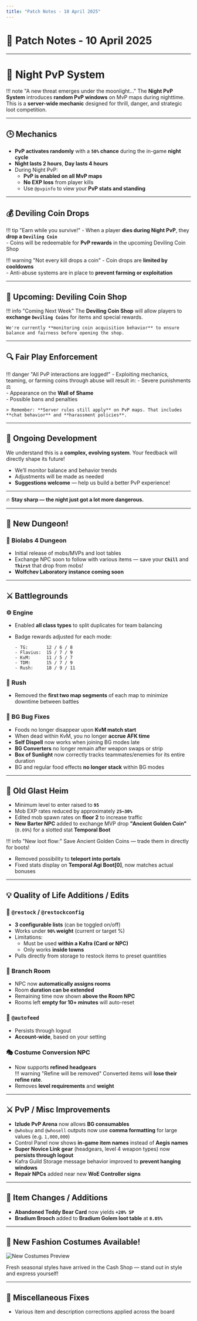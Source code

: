 ```yaml
---
title: "Patch Notes - 10 April 2025"
---
```


# 📝 **Patch Notes - 10 April 2025**

---

# 🌙 **Night PvP System**

!!! note "A new threat emerges under the moonlight..."
    The **Night PvP System** introduces **random PvP windows** on MvP maps during nighttime. This is a **server-wide mechanic** designed for thrill, danger, and strategic loot competition.

---

## 🕒 Mechanics

- **PvP activates randomly** with a **`50%` chance** during the in-game **night cycle**
- **Night lasts 2 hours**, **Day lasts 4 hours**
- During Night PvP:
  - **PvP is enabled on all MvP maps**
  - **No EXP loss** from player kills
  - Use `@pvpinfo` to view your **PvP stats and standing**

---

## 💰 Deviling Coin Drops

!!! tip "Earn while you survive!"
    - When a player **dies during Night PvP**, they **drop a `Deviling Coin`**   
    - Coins will be redeemable for **PvP rewards** in the upcoming Deviling Coin Shop

!!! warning "Not every kill drops a coin"
    - Coin drops are **limited by cooldowns**  
    - Anti-abuse systems are in place to **prevent farming or exploitation**

---

## 🛒 Upcoming: Deviling Coin Shop

!!! info "Coming Next Week"
    The **Deviling Coin Shop** will allow players to **exchange `Deviling Coins`** for items and special rewards.

    We're currently **monitoring coin acquisition behavior** to ensure balance and fairness before opening the shop.

---

## 🔍 Fair Play Enforcement

!!! danger "All PvP interactions are logged!"
    - Exploiting mechanics, teaming, or farming coins through abuse will result in:
        - Severe punishments ⚖️  
        - Appearance on the **Wall of Shame**  
        - Possible bans and penalties  

    > Remember: **Server rules still apply** on PvP maps. That includes **chat behavior** and **harassment policies**.

---

## 💬 Ongoing Development

We understand this is a **complex, evolving system**. Your feedback will directly shape its future!

- We’ll monitor balance and behavior trends
- Adjustments will be made as needed
- **Suggestions welcome** — help us build a better PvP experience!

---

🔥 **Stay sharp — the night just got a lot more dangerous.**

---

## 🧪 **New Dungeon!**

### 🔬 Biolabs 4 Dungeon
- Initial release of mobs/MVPs and loot tables  
- Exchange NPC soon to follow with various items — save your **`Chill`** and **`Thirst`** that drop from mobs!  
- **Wolfchev Laboratory instance coming soon**

---

## ⚔️ **Battlegrounds**

### ⚙️ Engine
- Enabled **all class types** to split duplicates for team balancing  
- Badge rewards adjusted for each mode:

    ```
    - TG:       12 / 6 / 8
    - Flavius:  15 / 7 / 9
    - KvM:      11 / 5 / 7
    - TDM:      15 / 7 / 9
    - Rush:     18 / 9 / 11
    ```

### 🚀 Rush
- Removed the **first two map segments** of each map to minimize downtime between battles

### 🐞 BG Bug Fixes
- Foods no longer disappear upon **KvM match start**
- When dead within KvM, you no longer **accrue AFK time**
- **Self Dispell** now works when joining BG modes late
- **BG Converters** no longer remain after weapon swaps or strip
- **Box of Sunlight** now correctly tracks teammates/enemies for its entire duration
- BG and regular food effects **no longer stack** within BG modes

---

## 🏰 **Old Glast Heim**

- Minimum level to enter raised to **`95`**
- Mob EXP rates reduced by approximately **`25–30%`**
- Edited mob spawn rates on **floor 2** to increase traffic
- **New Barter NPC** added to exchange MVP drop **"Ancient Golden Coin"** (`0.09%`) for a slotted stat **Temporal Boot**

!!! info "New loot flow:"
    Save Ancient Golden Coins — trade them in directly for boots!

- Removed possibility to **teleport into portals**
- Fixed stats display on **Temporal Agi Boot[0]**, now matches actual bonuses

---

## 💡 **Quality of Life Additions / Edits**

### 🔁 `@restock` / `@restockconfig`
- **3 configurable lists** (can be toggled on/off)  
- Works under **`90%` weight** (current or target %)  
- Limitations:
  - Must be used **within a Kafra (Card or NPC)**  
  - Only works **inside towns**
- Pulls directly from storage to restock items to preset quantities

### 🌱 Branch Room
- NPC now **automatically assigns rooms**
- Room **duration can be extended**
- Remaining time now shown **above the Room NPC**
- Rooms left **empty for 10+ minutes** will auto-reset

### 🐾 `@autofeed`
- Persists through logout  
- **Account-wide**, based on your setting

### 🎭 Costume Conversion NPC
- Now supports **refined headgears**  
    !!! warning "Refine will be removed"
        Converted items will **lose their refine rate**.
- Removes **level requirements** and **weight**

---

## ⚔️ **PvP / Misc Improvements**

- **Izlude PvP Arena** now allows **BG consumables**
- `@whobuy` and `@whosell` outputs now use **comma formatting** for large values (e.g. `1,000,000`)
- Control Panel now shows **in-game item names** instead of **Aegis names**
- **Super Novice Link gear** (headgears, level 4 weapon types) now **persists through logout**
- Kafra Guild Storage message behavior improved to **prevent hanging windows**
- **Repair NPCs** added near new **WoE Controller signs**

---

## 🎁 **Item Changes / Additions**

- **Abandoned Teddy Bear Card** now yields **`+20% SP`**
- **Bradium Brooch** added to **Bradium Golem loot table** at **`0.05%`**

---

## 👗 **New Fashion Costumes Available!**

![New Costumes Preview](img/04102025-cashshop.webp)

Fresh seasonal styles have arrived in the Cash Shop — stand out in style and express yourself!

---

## 🐛 **Miscellaneous Fixes**

- Various item and description corrections applied across the board  
